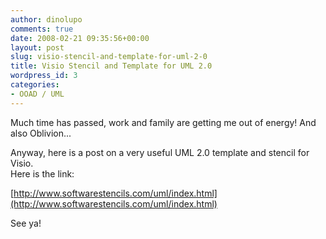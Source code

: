 ```yaml
---
author: dinolupo
comments: true
date: 2008-02-21 09:35:56+00:00
layout: post
slug: visio-stencil-and-template-for-uml-2-0
title: Visio Stencil and Template for UML 2.0
wordpress_id: 3
categories:
- OOAD / UML
---
```


Much time has passed, work and family are getting me out of energy! And also Oblivion...  
  
Anyway, here is a post on a very useful UML 2.0 template and stencil for Visio.  
Here is the link:  
  
[http://www.softwarestencils.com/uml/index.html](http://www.softwarestencils.com/uml/index.html)  
  
See ya!  

